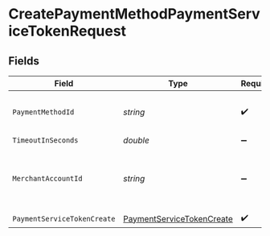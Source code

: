 # CreatePaymentMethodPaymentServiceTokenRequest


## Fields

| Field                                                                             | Type                                                                              | Required                                                                          | Description                                                                       | Example                                                                           |
| --------------------------------------------------------------------------------- | --------------------------------------------------------------------------------- | --------------------------------------------------------------------------------- | --------------------------------------------------------------------------------- | --------------------------------------------------------------------------------- |
| `PaymentMethodId`                                                                 | *string*                                                                          | :heavy_check_mark:                                                                | The ID of the payment method                                                      | ef9496d8-53a5-4aad-8ca2-00eb68334389                                              |
| `TimeoutInSeconds`                                                                | *double*                                                                          | :heavy_minus_sign:                                                                | N/A                                                                               |                                                                                   |
| `MerchantAccountId`                                                               | *string*                                                                          | :heavy_minus_sign:                                                                | The ID of the merchant account to use for this request.                           |                                                                                   |
| `PaymentServiceTokenCreate`                                                       | [PaymentServiceTokenCreate](../../Models/Components/PaymentServiceTokenCreate.md) | :heavy_check_mark:                                                                | N/A                                                                               |                                                                                   |